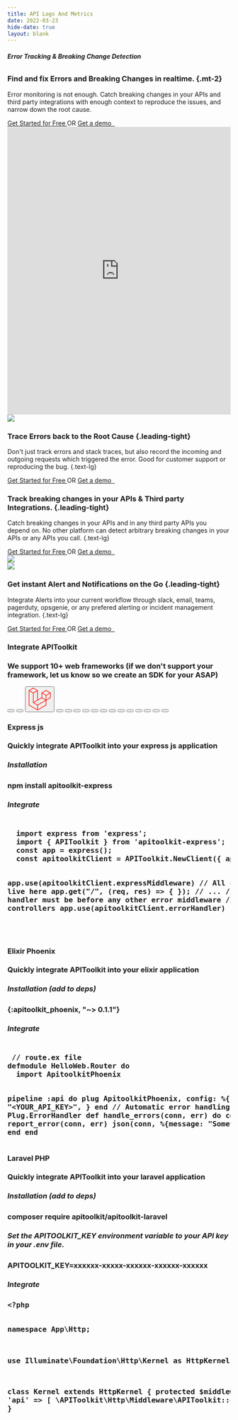 ```yaml
---
title: API Logs And Metrics
date: 2022-03-23
hide-date: true
layout: blank
---
```


<section  class="mt-28 text-center home-feature-image-div text-center w-full max-w-full aspect-auto" >
<div class="max-w-4xl inline-block text-left  text-xl sm:text-2xl">

###### <span class="bg-amber-300 px-2 rounded-md"><strong class="drop-shadow-md">Error Tracking & Breaking Change Detection </strong></span>

### Find and fix Errors and Breaking Changes in realtime. {.mt-2}

Error monitoring is not enough. Catch breaking changes in your APIs and third party integrations with enough context to reproduce the issues, and narrow down the root cause.

<div class="space-y-2 text-sm sm:pt-1 not-prose" id="waitlist-form-1">
    <a href="https://app.apitoolkit.io" class="drop-shadow hover:drop-shadow-lg transition-all rounded-md hover:bg-yellow-300 bg-amber-300 text-black border border-amber-400 font-semibold inline-block px-4 py-2 mt-2 sm:mt-0 hs-init hs-inview">
    Get Started for Free
    </a>
    <span class="inline-block px-5"> OR </span>
    <a href="https://calendar.app.google/1a4HG5GZYv1sjjZG6" target="_blank" class="drop-shadow rounded-md border border-gray-200 bg-gray-100 hover:bg-gray-200 text-xs text-gray-900 inline-block px-4 py-2 sm:ml-1 mt-2 sm:mt-0 hs-init hs-inview">
    Get a demo &nbsp;
    </a>
</div>

<!-- <video class="w-full max-w-4xl" loop autoplay muted playsinline> -->
<!--     <source src='/assets/video/log_explorer.mp4' type='video/mp4'> -->
<!--     Your browser does not support the video tag. -->
<!-- </video> -->
<iframe width="100%" height="650" class="max-w-4xl mt-12 rounded-xl overflow-hidden drop-shadow-lg" src="https://www.youtube.com/embed/4F4l-hjpUfs?si=u3wPO62k38pc-L0q" title="YouTube video player" frameborder="0" allow="accelerometer; autoplay; clipboard-write; encrypted-media; gyroscope; picture-in-picture; web-share" allowfullscreen></iframe>

</div>
</section>

<section  class="py-28 text-center text-center w-full max-w-full aspect-auto" >
<div class="max-w-6xl inline-block text-left  text-xl sm:text-2xl prose prose-lg space-y-16">

<div class="grid grid-cols-5 gap-8 justify-center items-center">
    <img src="log_explorer_error.png" class="w-full col-span-3 drop-shadow-lg border border-gray-200 rounded-md"/> 
    <div class="space-y-3 col-span-2">

### Trace Errors back to the Root Cause {.leading-tight}

Don't just track errors and stack traces, but also record the incoming and outgoing requests which triggered the error. Good for customer support or reproducing the bug.
{.text-lg}

<div class="space-y-2 text-sm sm:pt-1 not-prose" id="waitlist-form-1">
    <a href="https://app.apitoolkit.io" class="drop-shadow hover:drop-shadow-lg transition-all rounded-md hover:bg-yellow-300 bg-amber-300 text-black border border-amber-400 font-semibold inline-block px-4 py-2 mt-2 sm:mt-0 hs-init hs-inview">
    Get Started for Free
    </a>
    <span class="inline-block px-5"> OR </span>
    <a href="https://calendar.app.google/1a4HG5GZYv1sjjZG6" target="_blank" class="drop-shadow rounded-md border border-gray-200 bg-gray-100 hover:bg-gray-200 text-xs text-gray-900 inline-block px-4 py-2 sm:ml-1 mt-2 sm:mt-0 hs-init hs-inview">
    Get a demo &nbsp;
    </a>
</div>

</div>
</div>

<div class="grid grid-cols-5 gap-8 justify-center items-center">
    <div class="space-y-3 col-span-2">

### Track breaking changes in your APIs & Third party Integrations. {.leading-tight}

Catch breaking changes in your APIs and in any third party APIs you depend on. No other platform can detect arbitrary breaking changes in your APIs or any APIs you call.
{.text-lg}

<div class="space-y-2 text-sm sm:pt-1 not-prose" id="waitlist-form-1">
    <a href="https://app.apitoolkit.io" class="drop-shadow hover:drop-shadow-lg transition-all rounded-md hover:bg-yellow-300 bg-amber-300 text-black border border-amber-400 font-semibold inline-block px-4 py-2 mt-2 sm:mt-0 hs-init hs-inview">
    Get Started for Free
    </a>
    <span class="inline-block px-5"> OR </span>
    <a href="https://calendar.app.google/1a4HG5GZYv1sjjZG6" target="_blank" class="drop-shadow rounded-md border border-gray-200 bg-gray-100 hover:bg-gray-200 text-xs text-gray-900 inline-block px-4 py-2 sm:ml-1 mt-2 sm:mt-0 hs-init hs-inview">
    Get a demo &nbsp;
    </a>
</div>
</div>
<img src="changes_details.png" class="w-full col-span-3 drop-shadow-lg border border-gray-200 rounded-md"/> 
</div>

<div class="grid grid-cols-5 gap-8 justify-center items-center">
    <img src="apitoolkit_slack.png" class="w-full col-span-3 drop-shadow-lg border border-gray-200 rounded-md"/> 
    <div class="space-y-3 col-span-2">

### Get instant Alert and Notifications on the Go {.leading-tight}

Integrate Alerts into your current workflow through slack, email, teams, pagerduty, opsgenie, or any prefered alerting or incident management integration.
{.text-lg}

<div class="space-y-2 text-sm sm:pt-1 not-prose" id="waitlist-form-1">
    <a href="https://app.apitoolkit.io" class="drop-shadow hover:drop-shadow-lg transition-all rounded-md hover:bg-yellow-300 bg-amber-300 text-black border border-amber-400 font-semibold inline-block px-4 py-2 mt-2 sm:mt-0 hs-init hs-inview">
    Get Started for Free
    </a>
    <span class="inline-block px-5"> OR </span>
    <a href="https://calendar.app.google/1a4HG5GZYv1sjjZG6" target="_blank" class="drop-shadow rounded-md border border-gray-200 bg-gray-100 hover:bg-gray-200 text-xs text-gray-900 inline-block px-4 py-2 sm:ml-1 mt-2 sm:mt-0 hs-init hs-inview">
    Get a demo &nbsp;
    </a>
</div>

</div>
  <section class="width-control mx-auto w-full">
    <div class="flex flex-col gap-2 w-full">
      <h3 class="text-[#2E3238] self-center text-2xl md:text-[49px] font-bold leading-[1.14] mb-[0] tracking-tight">
        Integrate APIToolkit<h3>
          <p class="text-gray-600 mx-auto text-center text-base font-normal max-w-2xl">
            We support 10+ web frameworks (if we don't support your framework, let us know so we create an SDK for your
            ASAP)
          </p>
          <div class="flex flex-col md:flex-row w-full mt-8">
            <div class="flex overflow-x-auto flex-nowrap [&>*]:shrink-0 md:grid md:grid-cols-3 lg:grid-cols-4 gap-4 items-center h-max mt-4">
              <button class="border shadow rounded-lg p-4 w-28 h-28 int_active int_btn" id="express_btn" title="expressjs"
                onclick="integrationTabs(event)">
                <svg viewBox="0 0 128 128"><path
                    d="M126.67 98.44c-4.56 1.16-7.38.05-9.91-3.75-5.68-8.51-11.95-16.63-18-24.9-.78-1.07-1.59-2.12-2.6-3.45C89 76 81.85 85.2 75.14 94.77c-2.4 3.42-4.92 4.91-9.4 3.7l26.92-36.13L67.6 29.71c4.31-.84 7.29-.41 9.93 3.45 5.83 8.52 12.26 16.63 18.67 25.21 6.45-8.55 12.8-16.67 18.8-25.11 2.41-3.42 5-4.72 9.33-3.46-3.28 4.35-6.49 8.63-9.72 12.88-4.36 5.73-8.64 11.53-13.16 17.14-1.61 2-1.35 3.3.09 5.19C109.9 76 118.16 87.1 126.67 98.44zM1.33 61.74c.72-3.61 1.2-7.29 2.2-10.83 6-21.43 30.6-30.34 47.5-17.06C60.93 41.64 63.39 52.62 62.9 65H7.1c-.84 22.21 15.15 35.62 35.53 28.78 7.15-2.4 11.36-8 13.47-15 1.07-3.51 2.84-4.06 6.14-3.06-1.69 8.76-5.52 16.08-13.52 20.66-12 6.86-29.13 4.64-38.14-4.89C5.26 85.89 3 78.92 2 71.39c-.15-1.2-.46-2.38-.7-3.57q.03-3.04.03-6.08zm5.87-1.49h50.43c-.33-16.06-10.33-27.47-24-27.57-15-.12-25.78 11.02-26.43 27.57z" />
</svg>
              </button>
              <button class="border shadow rounded-lg p-4 w-28 h-28 int_btn" id="phoenix_btn" title="phoenix"
                onclick="integrationTabs(event)">
                <svg viewBox="0 0 128 128"><path fill-rule="evenodd" clip-rule="evenodd" fill="#F05323"
                    d="M27.216 20.304c.864.38 1.807.322 2.71.432 6.884.834 12.467 4.156 17.314 8.928 3.96 3.899 7.384 8.27 11.011 12.462 2.97 3.434 6.152 6.628 10.012 9.075 4.074 2.579 8.502 4.015 13.335 4.138.173.004.342.012.513.023.015.001.026.042.081.143-1.798 1.248-3.752 2.167-5.886 2.67-4.824 1.136-9.183.176-13-3.032-1.066-.896-2.092-1.845-3.184-2.708-1.711-1.356-3.663-2.064-5.869-1.801-3.097.371-4.782 2.714-4.062 5.76 1.125 4.757 3.853 8.483 7.666 11.459 4.113 3.21 8.834 4.958 13.958 5.681 5.083.715 10.144.707 15.118-.789.325-.099.644-.135.805.229.151.348-.226.411-.396.55-1.172.946-2.334 1.904-3.544 2.803-4.375 3.243-9.29 5.114-14.714 5.512-3.93.286-7.36-1.083-10.4-3.522-2.396-1.919-4.262-4.332-6.23-6.65-1.639-1.929-3.263-3.869-4.914-5.786-1.022-1.187-2.116-2.305-3.411-3.207-2.041-1.417-4.276-1.899-6.722-1.409-3.333.668-5.152 3.429-4.255 6.728 1.946 7.153 6.49 11.612 13.845 13.067.208.041.466-.035.631.28-3.797.776-7.514.581-11.16-.615-7.354-2.415-13.289-6.619-16.902-13.66-2.258-4.398-3.212-9.132-3.445-14.036-.15-3.151-.032-6.32-.52-9.449-.578-3.696-1.465-7.296-3.616-10.452-2.424-3.558-5.762-5.375-10.097-5.287-.51.01-1.021.002-1.546.002-.005-.355.288-.423.468-.558 3.608-2.704 7.779-4.175 12.039-5.428 2.403-.707 4.868-1.121 7.359-1.379.181-.019.411.069.521-.174h6.487zm-12.175 5.279c.925.978 1.899 1.657 3.154 1.844 1.537.229 3.127-.612 3.65-1.905.365-.9.321-.962-.619-.888-.508.039-1.018.064-1.525.121-1.537.17-3.071.362-4.66.828z"></path><path fill-rule="evenodd" clip-rule="evenodd" fill="#F15524"
                    d="M127.923 80.218c-1.112.447-2.148 1.072-3.376 1.25-2.965.43-5.646-.118-7.922-2.167-.422-.379-.852-.756-1.231-1.174-1.862-2.049-4.166-3.189-6.921-3.433-.216-.019-.431-.08-.677-.126 2.675-2.362 7.299-2.821 10.673-1.1 1.39.71 2.554 1.699 3.595 2.831 1.628 1.772 3.55 3.056 5.859 3.745v.174zm-44.38 27.479c-.315-.331-.77-.286-1.157-.414-2.234-.74-4.114-1.999-5.72-3.708-3.089-3.29-4.574-4.292-8.591-5.874.113-.255.346-.226.562-.231 1.967-.056 3.916.083 5.83.561 3.561.892 6.303 2.921 8.14 6.096.728 1.258 1.572 2.354 2.813 3.12.173.108.327.227.344.451l-2.221-.001zm-5.652-11.363c-1.229-.315-2.377-.592-3.514-.907-3.729-1.03-7.487-.791-11.252-.28-1.941.262-3.878.563-5.827.764-5.938.613-11.449-.808-16.608-3.685-5.142-2.868-9.702-6.435-13.169-11.27-.264-.369-.512-.749-.763-1.128-.078-.117-.143-.243-.231-.394.418-.18.661.142.925.287 2.756 1.521 5.457 3.141 8.469 4.146 5.317 1.773 10.577 1.829 15.816-.313 2.525-1.033 5.072-1.187 7.568.142.233.124.543.178.657.514-1.101.293-2.192.555-3.265.878-.94.283-1.734.764-1.814 1.888-.068.938.452 1.619 1.64 2.135 2.418 1.048 4.98 1.312 7.579 1.352 2.979.046 5.881.456 8.632 1.684 1.572.702 2.958 1.681 4.29 2.746.426.34.741.759.867 1.441zm32.327-38.96c-.247-.521-.389-.826-.535-1.127-2.335-4.841-6.256-6.668-11.447-5.266-2.38.643-4.698 1.556-7.163 1.832-11.789 1.324-21.997-1.699-29.903-10.972-.219-.258-.716-.631-.495-.862.377-.395.67.207.949.403 6.046 4.277 12.729 6.282 20.146 5.701 3.334-.263 6.524-1.176 9.713-2.122 2.819-.836 5.675-1.422 8.646-.817 6.453 1.313 10.411 6.384 10.089 13.23zM80.66 82.615c.113-.049.185-.089.262-.112 2.92-.894 5.186-2.756 7.268-4.893 2.041-2.093 3.946-4.322 6.16-6.251 4.704-4.1 10.1-5.302 16.118-3.94 1.502.34 2.749 1.059 3.847 2.077-1.195-.092-2.253-.119-3.299-.262-2.123-.292-3.851.427-5.285 1.947a229.136 229.136 0 00-3.414 3.693c-4.105 4.544-9.348 6.776-15.308 7.557-1.806.235-3.612.416-5.438.365-.262-.005-.551.089-.911-.181zm26.951-18.425c-1.039.222-1.82-.132-2.6-.258-4.854-.785-9.321-.01-13.534 2.671-6.398 4.07-13.373 4.74-20.649 2.957-.877-.216-1.757-.525-2.659-1.239 1.022-.059 1.806.172 2.595.287 3.68.538 6.973-.469 10.012-2.483 2.469-1.636 5.023-3.117 7.831-4.086 5.458-1.877 10.891-2.157 16.239.425.918.441 1.8.946 2.765 1.726z"></path> <path fill-rule="evenodd" clip-rule="evenodd" fill="#F15524"
                    d="M84.314 41.491c-2.881 1.649-5.792 2.001-8.819 1.796-8.64-.583-15.498-4.728-21.449-10.698-.181-.181-.426-.385-.327-.648.114-.313.448-.148.676-.147 5.767.009 11.056 1.456 15.582 5.202.941.778 1.922 1.509 2.899 2.242 2.981 2.237 6.305 3.022 9.971 2.316.42-.079.837-.116 1.467-.063z"> </path></svg>
              </button>
              <button class="border shadow rounded-lg p-4 w-28 h-28 int_btn flex items-center justify-center"
                id="laravel_btn" title="Laravel" onclick="integrationTabs(event)">
                <svg width="50" height="52" viewBox="0 0 50 52" xmlns="http://www.w3.org/2000/svg"> <path
                    d="M49.626 11.564a.809.809 0 0 1 .028.209v10.972a.8.8 0 0 1-.402.694l-9.209 5.302V39.25c0 .286-.152.55-.4.694L20.42 51.01c-.044.025-.092.041-.14.058-.018.006-.035.017-.054.022a.805.805 0 0 1-.41 0c-.022-.006-.042-.018-.063-.026-.044-.016-.09-.03-.132-.054L.402 39.944A.801.801 0 0 1 0 39.25V6.334c0-.072.01-.142.028-.21.006-.023.02-.044.028-.067.015-.042.029-.085.051-.124.015-.026.037-.047.055-.071.023-.032.044-.065.071-.093.023-.023.053-.04.079-.06.029-.024.055-.05.088-.069h.001l9.61-5.533a.802.802 0 0 1 .8 0l9.61 5.533h.002c.032.02.059.045.088.068.026.02.055.038.078.06.028.029.048.062.072.094.017.024.04.045.054.071.023.04.036.082.052.124.008.023.022.044.028.068a.809.809 0 0 1 .028.209v20.559l8.008-4.611v-10.51c0-.07.01-.141.028-.208.007-.024.02-.045.028-.068.016-.042.03-.085.052-.124.015-.026.037-.047.054-.071.024-.032.044-.065.072-.093.023-.023.052-.04.078-.06.03-.024.056-.05.088-.069h.001l9.611-5.533a.801.801 0 0 1 .8 0l9.61 5.533c.034.02.06.045.09.068.025.02.054.038.077.06.028.029.048.062.072.094.018.024.04.045.054.071.023.039.036.082.052.124.009.023.022.044.028.068zm-1.574 10.718v-9.124l-3.363 1.936-4.646 2.675v9.124l8.01-4.611zm-9.61 16.505v-9.13l-4.57 2.61-13.05 7.448v9.216l17.62-10.144zM1.602 7.719v31.068L19.22 48.93v-9.214l-9.204-5.209-.003-.002-.004-.002c-.031-.018-.057-.044-.086-.066-.025-.02-.054-.036-.076-.058l-.002-.003c-.026-.025-.044-.056-.066-.084-.02-.027-.044-.05-.06-.078l-.001-.003c-.018-.03-.029-.066-.042-.1-.013-.03-.03-.058-.038-.09v-.001c-.01-.038-.012-.078-.016-.117-.004-.03-.012-.06-.012-.09v-.002-21.481L4.965 9.654 1.602 7.72zm8.81-5.994L2.405 6.334l8.005 4.609 8.006-4.61-8.006-4.608zm4.164 28.764l4.645-2.674V7.719l-3.363 1.936-4.646 2.675v20.096l3.364-1.937zM39.243 7.164l-8.006 4.609 8.006 4.609 8.005-4.61-8.005-4.608zm-.801 10.605l-4.646-2.675-3.363-1.936v9.124l4.645 2.674 3.364 1.937v-9.124zM20.02 38.33l11.743-6.704 5.87-3.35-8-4.606-9.211 5.303-8.395 4.833 7.993 4.524z"
                    fill="#FF2D20" fill-rule="evenodd" /></svg>
              </button>
              <button class="border shadow rounded-lg p-4 w-28 h-28 int_btn flex just-center items-center" id="net_btn"
                title="dot net" onclick="integrationTabs(event)">
                <img src="/assets/img/framework-logos/net-logo.png" alt="" class="w-full" />
              </button>
              <button class="border shadow rounded-lg p-4 w-28 h-28 int_btn flex just-center items-center" id="django_btn"
                onclick="integrationTabs(event)">
                <img src="/assets/img/framework-logos/django-logo.png" alt="" class="w-full" />
              </button>
              <button class="border shadow rounded-lg p-4 w-28 h-28 int_btn flex just-center items-center" id="fast_btn"
                onclick="integrationTabs(event)">
                <img src="/assets/img/framework-logos/fastapi-logo.png" alt="" class="w-full" />
              </button>
              <button class="border shadow rounded-lg p-4 w-28 h-28 int_btn flex just-center items-center" id="flask_btn"
                onclick="integrationTabs(event)">
                <img src="/assets/img/framework-logos/flask-logo.png" alt="" class="w-full" />
              </button>
              <button class="border shadow rounded-lg p-4 w-28 h-28 int_btn flex just-center items-center" id="gin_btn"
                onclick="integrationTabs(event)">
                <img src="/assets/img/framework-logos/gin-logo.png" alt="" class="w-full" />
              </button>
              <button class="border shadow rounded-lg p-4 w-28 h-28 int_btn flex just-center items-center" id="fiber_btn"
                onclick="integrationTabs(event)">
                <img src="/assets/img/framework-logos/fiber-logo.png" alt="" class="w-full" />
              </button>
              <button class="border shadow rounded-lg p-4 w-28 h-28 int_btn flex just-center items-center" id="adonis_btn"
                onclick="integrationTabs(event)">
                <img src="/assets/img/framework-logos/adonis-logo.png" alt="" class="w-full" />
              </button>
              <button class="border shadow rounded-lg p-4 w-28 h-28 int_btn flex just-center items-center" id="fastify_btn"
                onclick="integrationTabs(event)">
                <img src="/assets/img/framework-logos/fastify-logo.png" alt="" class="w-full" />
              </button>
              <button class="border shadow rounded-lg p-4 w-28 h-28 int_btn flex just-center items-center" id="nestjs_btn"
                onclick="integrationTabs(event)">
                <img src="/assets/img/framework-logos/nestjs-logo.png" alt="" class="w-full" />
              </button>
              <button class="border shadow rounded-lg p-4 w-28 h-28 int_btn flex just-center items-center" id="mux_btn"
                onclick="integrationTabs(event)">
                <img src="/assets/img/framework-logos/mux-logo.png" alt="" class="w-full" />
              </button>
              <button class="border shadow rounded-lg p-4 w-28 h-28 int_btn flex just-center items-center" id="symfony_btn"
                onclick="integrationTabs(event)">
                <img src="/assets/img/framework-logos/symfony-logo.png" alt="" class="w-full" />
              </button>
              <button class="border shadow rounded-lg p-4 w-28 h-28 int_btn flex just-center items-center" id="slim_btn"
                onclick="integrationTabs(event)">
                <img src="/assets/img/framework-logos/slim-logo.png" alt="" class="w-full" />
              </button>
              <button class="border shadow rounded-lg p-4 w-28 h-28 int_btn flex just-center items-center" id="go_btn"
                onclick="integrationTabs(event)">
                <img src="/assets/img/framework-logos/go-logo.png" alt="" class="w-full" />
              </button>
            </div>
            <div class="flex flex-col w-full md:w-1/2 px-8 m-0 py-0">
              <!-- express -->
              <div id="express_btn_content" class="int_content">
                <h4 class="text-[#2E3238]">Express js</h4>
                <p class="text-sm text-gray-600 font-normal">Quickly integrate APIToolkit into your express js application
                </p>
                <div class="flex flex-col gap-1 mt-2">
                  <h5 class="text-base text-[#2E3238] font-medium">Installation</h5>
                  <div class="bg-slate-700 text-white rounded-lg px-4 py-2 text-sm font-normal">
                    npm install apitoolkit-express
                  </div>
                </div>
                <div class="mt-2">
                  <h5 class="text-base text-[#2E3238] font-medium mb-1">Integrate</h5>
                  <pre class="p-0 m-0 w-full"><div class="w-full overflow-x-scroll px-4 pb-4 text-sm hljs language-javascript atom-one-dark code_example">
  import express from 'express';
  import { APIToolkit } from 'apitoolkit-express';
  const app = express();
  const apitoolkitClient = APIToolkit.NewClient({ apiKey: '&lt;API-KEY&gt;' });
  
  app.use(apitoolkitClient.expressMiddleware)
  // All controllers should live here
  app.get("/", (req, res) => {
  });
  // ...
  // The error handler must be before any other error middleware
  // and after all controllers
  app.use(apitoolkitClient.errorHandler)
  <div></pre>
                </div>
              </div>
              <!--- elixir -->
              <div id="phoenix_btn_content" class="int_content hidden">
                <h4 class="text-[#2E3238]">Elixir Phoenix</h4>
                <p class="text-sm text-gray-600 font-normal">Quickly integrate APIToolkit into your elixir application
                </p>
                <div class="flex flex-col gap-1 mt-2">
                  <h5 class="text-base text-[#2E3238] font-medium">Installation (add to deps)</h5>
                  <div class="bg-slate-700 text-white rounded-lg px-4 py-2 text-sm font-normal">
                    {:apitoolkit_phoenix, "~> 0.1.1"}
                  </div>
                </div>
                <div class="mt-2">
                  <h5 class="text-base text-[#2E3238] font-medium mb-1">Integrate</h5>
                  <pre class="p-0 m-0 w-full"><div class="w-full overflow-x-scroll px-4 pb-4 text-sm hljs language-javascript atom-one-dark code_example">
 // route.ex file                   
defmodule HelloWeb.Router do
  import ApitoolkitPhoenix

pipeline :api do
plug ApitoolkitPhoenix,
config: %{
api_key: "&lt;YOUR_API_KEY&gt;",
}
end
// Automatic error handling
@impl Plug.ErrorHandler
def handle_errors(conn, err) do
conn = report_error(conn, err)
json(conn, %{message: "Something went wrong"})
end
end <div></pre>

</div>
</div>

<!--laravel-->

<div id="laravel_btn_content" class="int_content hidden">
  <h4 class="text-[#2E3238]">Laravel PHP</h4>
  <p class="text-sm text-gray-600 font-normal">Quickly integrate APIToolkit into your laravel application
  </p>
  <div class="flex flex-col gap-1 mt-2">
    <h5 class="text-base text-[#2E3238] font-medium">Installation (add to deps)</h5>
    <div class="bg-slate-700 text-white rounded-lg px-4 py-2 text-sm font-normal">
      composer require apitoolkit/apitoolkit-laravel
    </div>
    <h5 class="text-base text-[#2E3238] font-normal">Set the <strong>APITOOLKIT_KEY</strong> environment variable to your API key in your .env file.</h5>
    <div class="bg-slate-700 text-white rounded-lg px-4 py-2 text-sm font-normal">
      APITOOLKIT_KEY=xxxxxx-xxxxx-xxxxxx-xxxxxx-xxxxxx
    </div>
  </div>
  <div class="mt-2">
    <h5 class="text-base text-[#2E3238] font-medium mb-1">Integrate</h5>
    <pre class="p-0 m-0 w-full"><div class="w-full overflow-x-scroll px-4 pb-4 text-sm hljs atom-one-dark code_example">&lt;?php

namespace App\Http;

use Illuminate\Foundation\Http\Kernel as HttpKernel;

class Kernel extends HttpKernel
{
protected $middlewareGroups = [
'api' => [
\APIToolkit\Http\Middleware\APIToolkit::class,
],
];
}<div></pre>

  </div>
</div>
              <!--end div for code examples container-->
            </div>
          </div>

  </section>

</section>
<script>
    function integrationTabs(event) {
    const id = event.currentTarget.id
    const btns = document.querySelectorAll(".int_btn")
    btns.forEach(btn => btn.classList.remove("int_active"))
    event.currentTarget.classList.add("int_active")
    const contents = document.querySelectorAll(".int_content")
    contents.forEach(content => content.classList.add("hidden"))
    document.getElementById(id + "_content").classList.remove("hidden")
  }
document.addEventListener('DOMContentLoaded', (event) => {
  document.querySelectorAll('.code_example').forEach((block) => {
    hljs.highlightBlock(block);
  });
});
</script>
